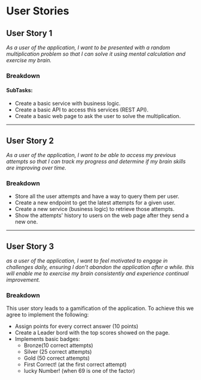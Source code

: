 # User Stories

## User Story 1

*As a user of the application, I want to be presented with a random multiplication problem so that I can solve it using
mental calculation and exercise my brain.*

### Breakdown

#### SubTasks:

- Create a basic service with business logic.
- Create a basic API to access this services (REST API).
- Create a basic web page to ask the user to solve the multiplication.

---

## User Story 2

*As a user of the application, I want to be able to access my previous attempts so that I can track my progress and
determine if my brain skills are improving over time.*

### Breakdown

- Store all the user attempts and have a way to query them per user.
- Create a new endpoint to get the latest attempts for a given user.
- Create a new service (business logic) to retrieve those attempts.
- Show the attempts' history to users on the web page after they send a new one.

---

## User Story 3

*as a user of the application, I want to feel motivated to engage in challenges daily, ensuring I don’t abandon the
application after a while. this will enable me to exercise my brain consistently and experience continual improvement.*

### Breakdown

This user story leads to a gamification of the application. To achieve this we agree to implement the following:

- Assign points for every correct answer (10 points)
- Create a Leader bord with the top scores showed on the page.
- Implements basic badges:
    - Bronze(10 correct attempts)
    - Silver (25 correct attempts)
    - Gold (50 correct attempts)
    - First Correct! (at the first correct attempt)
    - lucky Number! (when 69 is one of the factor)